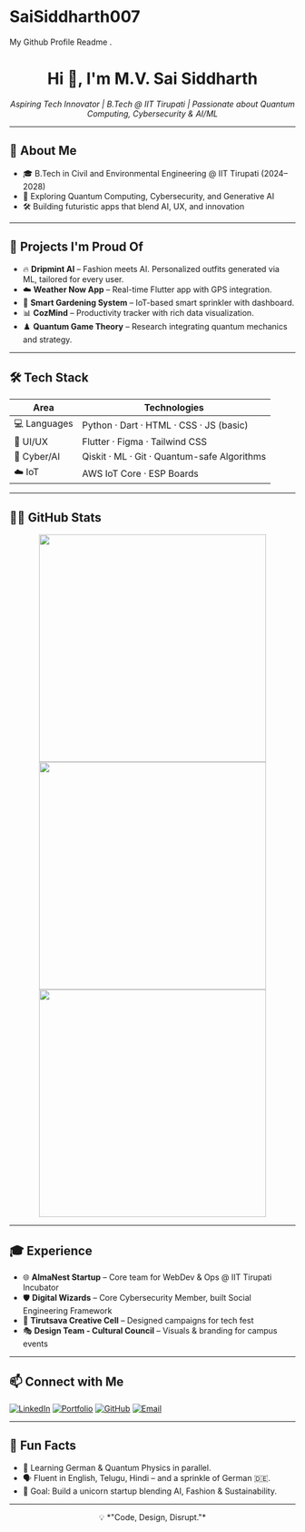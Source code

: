 # SaiSiddharth007
My Github Profile Readme .

<h1 align="center">Hi 👋, I'm M.V. Sai Siddharth</h1>
<p align="center">
  <em>Aspiring Tech Innovator | B.Tech @ IIT Tirupati | Passionate about Quantum Computing, Cybersecurity & AI/ML</em>
</p>

---

## 🚀 About Me

- 🎓 B.Tech in Civil and Environmental Engineering @ IIT Tirupati (2024–2028)
- 🧠 Exploring Quantum Computing, Cybersecurity, and Generative AI
- 🛠️ Building futuristic apps that blend AI, UX, and innovation

---

## 🧩 Projects I'm Proud Of

- 🔥 **Dripmint AI** – Fashion meets AI. Personalized outfits generated via ML, tailored for every user.
- ☁️ **Weather Now App** – Real-time Flutter app with GPS integration.
- 🌱 **Smart Gardening System** – IoT-based smart sprinkler with dashboard.
- 📊 **CozMind** – Productivity tracker with rich data visualization.
- ♟️ **Quantum Game Theory** – Research integrating quantum mechanics and strategy.

---

## 🛠️ Tech Stack

| Area       | Technologies |
|------------|--------------|
| 💻 Languages | Python · Dart · HTML · CSS · JS (basic) |
| 🎨 UI/UX     | Flutter · Figma · Tailwind CSS |
| 🔐 Cyber/AI  | Qiskit · ML · Git · Quantum-safe Algorithms |
| ☁️ IoT       | AWS IoT Core · ESP Boards |

---


## 👨‍💻 GitHub Stats

<p align="center">
  <img src="https://github-readme-stats.vercel.app/api?username=SaiSiddharth007&show_icons=true&theme=radical" width="400" />
  <img src="https://github-readme-streak-stats.herokuapp.com/?user=SaiSiddharth007&theme=radical" width="400" />
  <br>
  <img src="https://github-readme-stats.vercel.app/api/top-langs/?username=SaiSiddharth007&layout=compact&theme=radical" width="400" />
</p>

---

## 🎓 Experience

- 🌐 **AlmaNest Startup** – Core team for WebDev & Ops @ IIT Tirupati Incubator
- 🛡️ **Digital Wizards** – Core Cybersecurity Member, built Social Engineering Framework
- 🎨 **Tirutsava Creative Cell** – Designed campaigns for tech fest
- 🎭 **Design Team - Cultural Council** – Visuals & branding for campus events

---

## 📫 Connect with Me

[![LinkedIn](https://img.shields.io/badge/-LinkedIn-blue?style=flat-square&logo=linkedin&logoColor=white)](https://www.linkedin.com/in/m-v-sai-siddharth)
[![Portfolio](https://img.shields.io/badge/Portfolio-Snowy--Theme-orange?style=flat-square&logo=vercel&logoColor=white)](https://sai-portfolio-snowy.vercel.app)
[![GitHub](https://img.shields.io/badge/GitHub-SaiSiddharth07-lightgrey?style=flat-square&logo=github)](https://github.com/SaiSiddharth07)
[![Email](https://img.shields.io/badge/Gmail-mvssiddharth@gmail.com-red?style=flat-square&logo=gmail&logoColor=white)](mailto:mvssiddharth@gmail.com)

---

## 🧠 Fun Facts

- 🧠 Learning German & Quantum Physics in parallel.
- 🗣️ Fluent in English, Telugu, Hindi – and a sprinkle of German 🇩🇪.
- 🏁 Goal: Build a unicorn startup blending AI, Fashion & Sustainability.

---

<p align="center">
  💡 *"Code, Design, Disrupt."*
</p>

